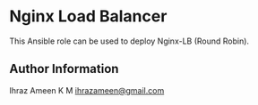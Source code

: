 Nginx Load Balancer
=========

This Ansible role can be used to deploy Nginx-LB (Round Robin).

Author Information
------------------

Ihraz Ameen K M
ihrazameen@gmail.com
